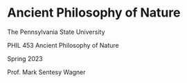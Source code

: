 # Ancient Philosophy of Nature

The Pennsylvania State University

PHIL 453 Ancient Philosophy of Nature

Spring 2023

Prof. Mark Sentesy Wagner